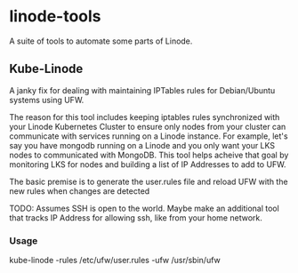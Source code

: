 # linode-tools

A suite of tools to automate some parts of Linode.  


## Kube-Linode

A janky fix for dealing with maintaining IPTables rules for Debian/Ubuntu systems using UFW.

The reason for this tool includes keeping iptables rules synchronized with your Linode Kubernetes Cluster
to ensure only nodes from your cluster can communicate with services running on a Linode instance.  For example,
let's say you have mongodb running on a Linode and you only want your LKS nodes to communicated with MongoDB.  This
tool helps acheive that goal by monitoring LKS for nodes and building a list of IP Addresses to add to UFW.  

The basic premise is to generate the user.rules file and reload UFW with the new rules when changes
are detected

TODO:  Assumes SSH is open to the world. Maybe make an additional tool that tracks IP Address for allowing ssh, like from your home network.  

### Usage

kube-linode -rules /etc/ufw/user.rules -ufw /usr/sbin/ufw

